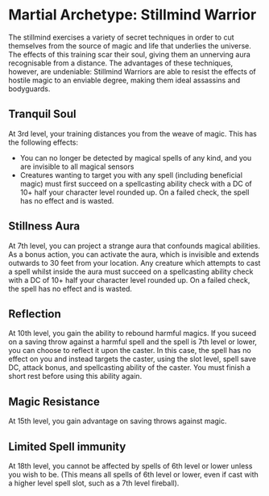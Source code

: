 # Martial Archetype: Stillmind Warrior
The stillmind exercises a variety of secret techniques in order to cut themselves from the source of magic and life that underlies the universe. The effects of this training scar their soul, giving them an unnerving aura recognisable from a distance. The advantages of these techniques, however, are undeniable: Stillmind Warriors are able to resist the effects of hostile magic to an enviable degree, making them ideal assassins and bodyguards.

## Tranquil Soul
At 3rd level, your training distances you from the weave of magic. This has the following effects:

* You can no longer be detected by magical spells of any kind, and you are invisible to all magical sensors
* Creatures wanting to target you with any spell (including beneficial magic) must first succeed on a spellcasting ability check with a DC of 10+ half your character level rounded up. On a failed check, the spell has no effect and is wasted.

## Stillness Aura
At 7th level, you can project a strange aura that confounds magical abilities. As a bonus action, you can activate the aura, which is invisible and extends outwards to 30 feet from your location. Any creature which attempts to cast a spell whilst inside the aura must succeed on a spellcasting ability check with a DC of 10+ half your character level rounded up. On a failed check, the spell has no effect and is wasted.

## Reflection
At 10th level, you gain the ability to rebound harmful magics. If you suceed on a saving throw against a harmful spell and the spell is 7th level or lower, you can choose to reflect it upon the caster. In this case, the spell has no effect on you and instead targets the caster, using the slot level, spell save DC, attack bonus, and spellcasting ability of the caster. You must finish a short rest before using this ability again.

## Magic Resistance
At 15th level, you gain advantage on saving throws against magic.

## Limited Spell immunity
At 18th level, you cannot be affected by spells of 6th level or lower unless you wish to be. (This means all spells of 6th level or lower, even if cast with a higher level spell slot, such as a 7th level fireball).
